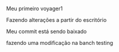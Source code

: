 Meu primeiro voyager1

Fazendo alterações a partir do escritório

Meu commit está sendo baixado

fazendo uma modificação na banch testing